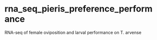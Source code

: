 # rna_seq_pieris_preference_performance
 RNA-seq of female oviposition and larval performance on T. arvense
